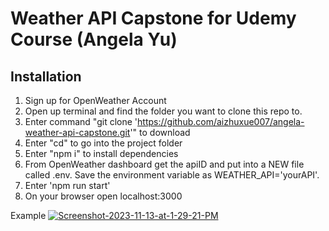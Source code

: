 # Weather API Capstone for Udemy Course (Angela Yu)

## Installation
1. Sign up for OpenWeather Account
2. Open up terminal and find the folder you want to clone this repo to.
3. Enter command "git clone 'https://github.com/aizhuxue007/angela-weather-api-capstone.git'" to download
4. Enter "cd" to go into the project folder
5. Enter "npm i" to install dependencies
6. From OpenWeather dashboard get the apiID and put into a NEW file called .env. Save the environment variable as WEATHER_API='yourAPI'. 
7. Enter 'npm run start'
8. On your browser open localhost:3000

Example
<a href="https://ibb.co/NCV2wB8"><img src="https://i.ibb.co/H4FTm8W/Screenshot-2023-11-13-at-1-29-21-PM.png" alt="Screenshot-2023-11-13-at-1-29-21-PM" border="0" /></a>
